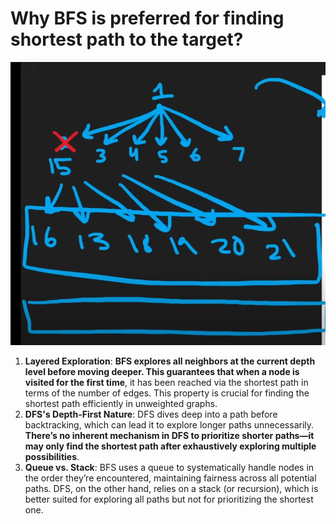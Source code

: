 # Why BFS is preferred for finding shortest path to the target?

![alt text](image.png)

1. **Layered Exploration**: **BFS explores all neighbors at the current depth level before moving deeper. This guarantees that when a node is visited for the first time**, it has been reached via the shortest path in terms of the number of edges. This property is crucial for finding the shortest path efficiently in unweighted graphs.
2. **DFS's Depth-First Nature**: DFS dives deep into a path before backtracking, which can lead it to explore longer paths unnecessarily. **There’s no inherent mechanism in DFS to prioritize shorter paths—it may only find the shortest path after exhaustively exploring multiple possibilities**.
3. **Queue vs. Stack**: BFS uses a queue to systematically handle nodes in the order they’re encountered, maintaining fairness across all potential paths. DFS, on the other hand, relies on a stack (or recursion), which is better suited for exploring all paths but not for prioritizing the shortest one.
